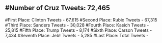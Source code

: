 #Number of Cruz Tweets: 72,465
---
#First Place: Clinton Tweets - 67,615
#Second Place: Rubio Tweets - 67,315
#Third Place: Sanders Tweets - 30,028
#Fourth Place: Kasich Tweets - 25,815
#Fifth Place: Trump Tweets - 8,174
#Sixth Place: Carson Tweets - 7,434
#Seventh Place: Jeb! Tweets - 5,285
#Last Place: Total Tweets -  
